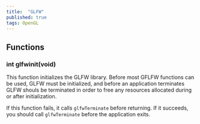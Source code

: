 ```yaml
---
title:  "GLFW"
published: true
tags: OpenGL
---
```


## Functions

### int glfwinit(void)

This function initializes the GLFW library. Before most GFLFW functions can be used, GLFW must be initialized, and before an application terminates GLFW shouls be terminated in order to free any resources allocated during or after initialization.

If this function fails, it calls `glfwTerminate` before returning. If it succeeds, you should call `glfwTerminate` before the application exits.
